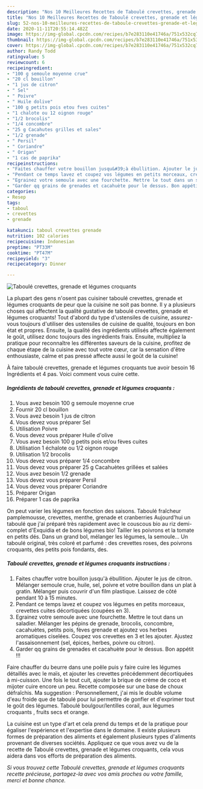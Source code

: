 ```yaml
---
description: "Nos 10 Meilleures Recettes de Taboulé crevettes, grenade et légumes croquants"
title: "Nos 10 Meilleures Recettes de Taboulé crevettes, grenade et légumes croquants"
slug: 52-nos-10-meilleures-recettes-de-taboule-crevettes-grenade-et-legumes-croquants
date: 2020-11-11T20:55:14.482Z
image: https://img-global.cpcdn.com/recipes/b7e283110e41746a/751x532cq70/taboule-crevettes-grenade-et-legumes-croquants-photo-principale-de-la-recette.jpg
thumbnail: https://img-global.cpcdn.com/recipes/b7e283110e41746a/751x532cq70/taboule-crevettes-grenade-et-legumes-croquants-photo-principale-de-la-recette.jpg
cover: https://img-global.cpcdn.com/recipes/b7e283110e41746a/751x532cq70/taboule-crevettes-grenade-et-legumes-croquants-photo-principale-de-la-recette.jpg
author: Randy Todd
ratingvalue: 5
reviewcount: 6
recipeingredient:
- "100 g semoule moyenne crue"
- "20 cl bouillon"
- "1 jus de citron"
- " Sel"
- " Poivre"
- " Huile dolive"
- "100 g petits pois etou fves cuites"
- "1 chalote ou 12 oignon rouge"
- "1/2 brocolis"
- "1/4 concombre"
- "25 g Cacahutes grilles et sales"
- "1/2 grenade"
- " Persil"
- " Coriandre"
- " Origan"
- "1 cas de paprika"
recipeinstructions:
- "Faites chauffer votre bouillon jusqu&#39;à ébullition. Ajouter le jus de citron. Mélanger semoule crue, huile, sel, poivre et votre bouillon dans un plat à gratin. Mélanger puis couvrir d&#39;un film plastique. Laissez de côté pendant 10 à 15 minutes."
- "Pendant ce temps lavez et coupez vos légumes en petits morceaux, crevettes cuites décortiquées (coupées en 3)."
- "Egrainez votre semoule avec une fourchette. Mettre le tout dans un saladier. Mélanger les pépins de grenade, brocolis, concombre, cacahuètes, petits pois, fèves grenade et ajoutez vos herbes aromatiques ciselées. Coupez vos crevettes en 3 et les ajouter. Ajustez l&#39;assaisonnement (sel, épices, herbes, poivre ou citron)."
- "Garder qq grains de grenades et cacahuète pour le dessus. Bon appétit !!!"
categories:
- Resep
tags:
- taboul
- crevettes
- grenade

katakunci: taboul crevettes grenade 
nutrition: 102 calories
recipecuisine: Indonesian
preptime: "PT33M"
cooktime: "PT47M"
recipeyield: "3"
recipecategory: Dinner

---
```



![Taboulé crevettes, grenade et légumes croquants](https://img-global.cpcdn.com/recipes/b7e283110e41746a/751x532cq70/taboule-crevettes-grenade-et-legumes-croquants-photo-principale-de-la-recette.jpg)

La plupart des gens n'osent pas cuisiner taboulé crevettes, grenade et légumes croquants de peur que la cuisine ne soit pas bonne. Il y a plusieurs choses qui affectent la qualité gustative de taboulé crevettes, grenade et légumes croquants! Tout d'abord du type d'ustensiles de cuisine, assurez-vous toujours d'utiliser des ustensiles de cuisine de qualité, toujours en bon état et propres. Ensuite, la qualité des ingrédients utilisés affecte également le goût, utilisez donc toujours des ingrédients frais. Ensuite, multipliez la pratique pour reconnaître les différentes saveurs de la cuisine, profitez de chaque étape de la cuisine avec tout votre cœur, car la sensation d'être enthousiaste, calme et pas pressé affecte aussi le goût de la cuisine!

<!--inarticleads1-->

À faire taboulé crevettes, grenade et légumes croquants tue avoir besoin 16 Ingrédients et 4 pas. Voici comment vous cuire cette.

##### Ingrédients de taboulé crevettes, grenade et légumes croquants :

1. Vous avez besoin 100 g semoule moyenne crue
1. Fournir 20 cl bouillon
1. Vous avez besoin 1 jus de citron
1. Vous devez vous préparer  Sel
1. Utilisation  Poivre
1. Vous devez vous préparer  Huile d&#39;olive
1. Vous avez besoin 100 g petits pois et/ou fèves cuites
1. Utilisation 1 échalote ou 1/2 oignon rouge
1. Utilisation 1/2 brocolis
1. Vous devez vous préparer 1/4 concombre
1. Vous devez vous préparer 25 g Cacahuètes grillées et salées
1. Vous avez besoin 1/2 grenade
1. Vous devez vous préparer  Persil
1. Vous devez vous préparer  Coriandre
1. Préparer  Origan
1. Préparer 1 cas de paprika


On peut varier les légumes en fonction des saisons. Taboulé fraîcheur pamplemousse, crevettes, menthe, grenade et cranberries Aujourd&#39;hui un taboulé que j&#39;ai préparé très rapidement avec le couscous bio au riz demi-complet d&#39;Exquidia et de bons légumes bio! Tailler les poivrons et la tomate en petits dés. Dans un grand bol, mélanger les légumes, la semoule… Un taboulé original, très coloré et parfumé : des crevettes roses, des poivrons croquants, des petits pois fondants, des. 

<!--inarticleads2-->

##### Taboulé crevettes, grenade et légumes croquants instructions :

1. Faites chauffer votre bouillon jusqu&#39;à ébullition. Ajouter le jus de citron. Mélanger semoule crue, huile, sel, poivre et votre bouillon dans un plat à gratin. Mélanger puis couvrir d&#39;un film plastique. Laissez de côté pendant 10 à 15 minutes.
1. Pendant ce temps lavez et coupez vos légumes en petits morceaux, crevettes cuites décortiquées (coupées en 3).
1. Egrainez votre semoule avec une fourchette. Mettre le tout dans un saladier. Mélanger les pépins de grenade, brocolis, concombre, cacahuètes, petits pois, fèves grenade et ajoutez vos herbes aromatiques ciselées. Coupez vos crevettes en 3 et les ajouter. Ajustez l&#39;assaisonnement (sel, épices, herbes, poivre ou citron).
1. Garder qq grains de grenades et cacahuète pour le dessus. Bon appétit !!!


Faire chauffer du beurre dans une poêle puis y faire cuire les légumes détaillés avec le maïs, et ajouter les crevettes précédemment décortiquées à mi-cuisson. Une fois le tout cuit, ajouter la brique de crème de coco et mijoter cuire encore un peu. Recette composée sur une base de choux défraîchis. Ma suggestion : Personnellement, j&#39;ai mis le double volume d&#39;eau froide que de taboulé pour lui permettre de gonfler et d&#39;exprimer tout le goût des légumes. Taboulé boulgour/lentilles corail, aux légumes croquants , fruits secs et orange. 

<!--inarticleads1-->

<p>
La cuisine est un type d'art et cela prend du temps et de la pratique pour égaliser l'expérience et l'expertise dans le domaine. Il existe plusieurs formes de préparation des aliments et également plusieurs types d'aliments provenant de diverses sociétés. Appliquez ce que vous avez vu de la recette de Taboulé crevettes, grenade et légumes croquants, cela vous aidera dans vos efforts de préparation des aliments.
</p>

<p>
<i>Si vous trouvez cette Taboulé crevettes, grenade et légumes croquants recette précieuse, partagez-la avec vos amis proches ou votre famille, merci et bonne chance.</i>
</p>
